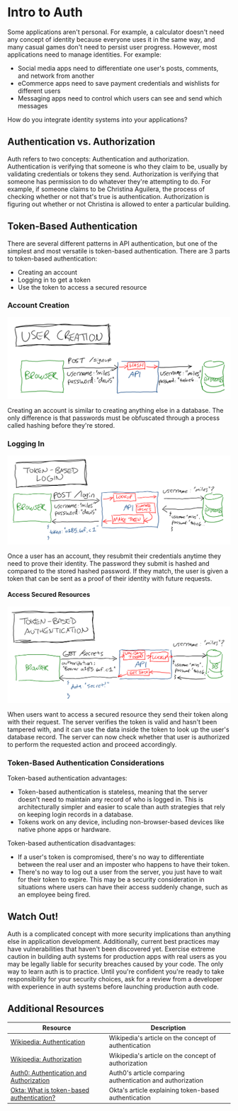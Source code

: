# Intro to Auth

Some applications aren't personal. For example, a calculator doesn't need any concept of identity because everyone uses it in the same way, and many casual games don't need to persist user progress. However, most applications need to manage identities. For example:

* Social media apps need to differentiate one user's posts, comments, and network from another
* eCommerce apps need to save payment credentials and wishlists for different users
* Messaging apps need to control which users can see and send which messages

How do you integrate identity systems into your applications?

## Authentication vs. Authorization

Auth refers to two concepts: Authentication and authorization. Authentication is verifying that someone is who they claim to be, usually by validating credentials or tokens they send. Authorization is verifying that someone has permission to do whatever they're attempting to do. For example, if someone claims to be Christina Aguilera, the process of checking whether or not that's true is authentication. Authorization is figuring out whether or not Christina is allowed to enter a particular building.

## Token-Based Authentication

There are several different patterns in API authentication, but one of the simplest and most versatile is token-based authentication. There are 3 parts to token-based authentication:

* Creating an account
* Logging in to get a token
* Use the token to access a secured resource

### Account Creation

![Diagram of the user account creation process](assets/user-creation.png)

Creating an account is similar to creating anything else in a database. The only difference is that passwords must be obfuscated through a process called hashing before they're stored.

### Logging In

![Diagram of the token-based login process](assets/token-based-login.png)

Once a user has an account, they resubmit their credentials anytime they need to prove their identity. The password they submit is hashed and compared to the stored hashed password. If they match, the user is given a token that can be sent as a proof of their identity with future requests.

#### Access Secured Resources

![Diagram of the token-based authentication process](assets/token-based-authentication.png)

When users want to access a secured resource they send their token along with their request. The server verifies the token is valid and hasn't been tampered with, and it can use the data inside the token to look up the user's database record. The server can now check whether that user is authorized to perform the requested action and proceed accordingly.

### Token-Based Authentication Considerations

Token-based authentication advantages:

* Token-based authentication is stateless, meaning that the server doesn't need to maintain any record of who is logged in. This is architecturally simpler and easier to scale than auth strategies that rely on keeping login records in a database.
* Tokens work on any device, including non-browser-based devices like native phone apps or hardware.

Token-based authentication disadvantages:

* If a user's token is compromised, there's no way to differentiate between the real user and an imposter who happens to have their token.
* There's no way to log out a user from the server, you just have to wait for their token to expire. This may be a security consideration in situations where users can have their access suddenly change, such as an employee being fired.

## Watch Out!

Auth is a complicated concept with more security implications than anything else in application development. Additionally, current best practices may have vulnerabilities that haven't been discovered yet. Exercise extreme caution in building auth systems for production apps with real users as you may be legally liable for security breaches caused by your code. The only way to learn auth is to practice. Until you're confident you're ready to take responsibility for your security choices, ask for a review from a developer with experience in auth systems before launching production auth code.

## Additional Resources

| Resource | Description |
| --- | --- |
| [Wikipedia: Authentication](https://en.wikipedia.org/wiki/Authentication) | Wikipedia's article on the concept of authentication |
| [Wikipedia: Authorization](https://en.wikipedia.org/wiki/Authorization) | Wikipedia's article on the concept of authorization |
| [Auth0: Authentication and Authorization](https://auth0.com/docs/get-started/authentication-and-authorization) | Auth0's article comparing authentication and authorization |
| [Okta: What is token-based authentication?](https://www.okta.com/identity-101/what-is-token-based-authentication/) | Okta's article explaining token-based authentication |
